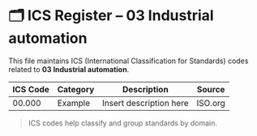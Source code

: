 # 🗂 ICS Register – 03 Industrial automation

This file maintains ICS (International Classification for Standards) codes related to **03 Industrial automation**.

| ICS Code | Category | Description | Source |
|----------|----------|-------------|--------|
| 00.000   | Example  | Insert description here | ISO.org |

> ICS codes help classify and group standards by domain.
